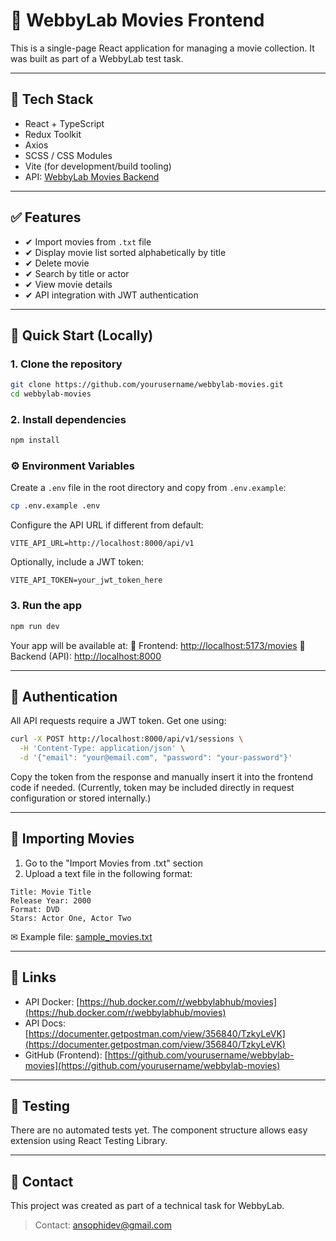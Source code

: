# 🎥 WebbyLab Movies Frontend

This is a single-page React application for managing a movie collection.
It was built as part of a WebbyLab test task.

---

## 📆 Tech Stack

* React + TypeScript
* Redux Toolkit
* Axios
* SCSS / CSS Modules
* Vite (for development/build tooling)
* API: [WebbyLab Movies Backend](https://hub.docker.com/r/webbylabhub/movies)

---

## ✅ Features

* ✔ Import movies from `.txt` file
* ✔ Display movie list sorted alphabetically by title
* ✔ Delete movie
* ✔ Search by title or actor
* ✔ View movie details
* ✔ API integration with JWT authentication

---

## 🚀 Quick Start (Locally)

### 1. Clone the repository

```bash
git clone https://github.com/yourusername/webbylab-movies.git
cd webbylab-movies
```

### 2. Install dependencies

```bash
npm install
```

### ⚙️ Environment Variables

Create a `.env` file in the root directory and copy from `.env.example`:

```bash
cp .env.example .env
```

Configure the API URL if different from default:

```dotenv
VITE_API_URL=http://localhost:8000/api/v1
```

Optionally, include a JWT token:

```dotenv
VITE_API_TOKEN=your_jwt_token_here
```

### 3. Run the app

```bash
npm run dev
```

Your app will be available at:
📍 Frontend: [http://localhost:5173/movies](http://localhost:5173/movies)
📍 Backend (API): [http://localhost:8000](http://localhost:8000)

---

## 🔐 Authentication

All API requests require a JWT token. Get one using:

```bash
curl -X POST http://localhost:8000/api/v1/sessions \
  -H 'Content-Type: application/json' \
  -d '{"email": "your@email.com", "password": "your-password"}'
```

Copy the token from the response and manually insert it into the frontend code if needed.
(Currently, token may be included directly in request configuration or stored internally.)

---

## 📂 Importing Movies

1. Go to the "Import Movies from .txt" section
2. Upload a text file in the following format:

```
Title: Movie Title
Release Year: 2000
Format: DVD
Stars: Actor One, Actor Two
```

✉ Example file: [sample\_movies.txt](https://gist.github.com/k0stik/3028d42973544dd61c3b4ad863378cad)

---

## 🔗 Links

* API Docker: [https://hub.docker.com/r/webbylabhub/movies](https://hub.docker.com/r/webbylabhub/movies)
* API Docs: [https://documenter.getpostman.com/view/356840/TzkyLeVK](https://documenter.getpostman.com/view/356840/TzkyLeVK)
* GitHub (Frontend): [https://github.com/yourusername/webbylab-movies](https://github.com/yourusername/webbylab-movies)

---

## 🔮 Testing

There are no automated tests yet. The component structure allows easy extension using React Testing Library.

---

## 📧 Contact

This project was created as part of a technical task for WebbyLab.

> Contact: [ansophidev@gmail.com](mailto:ansophidev@gmail.com)
